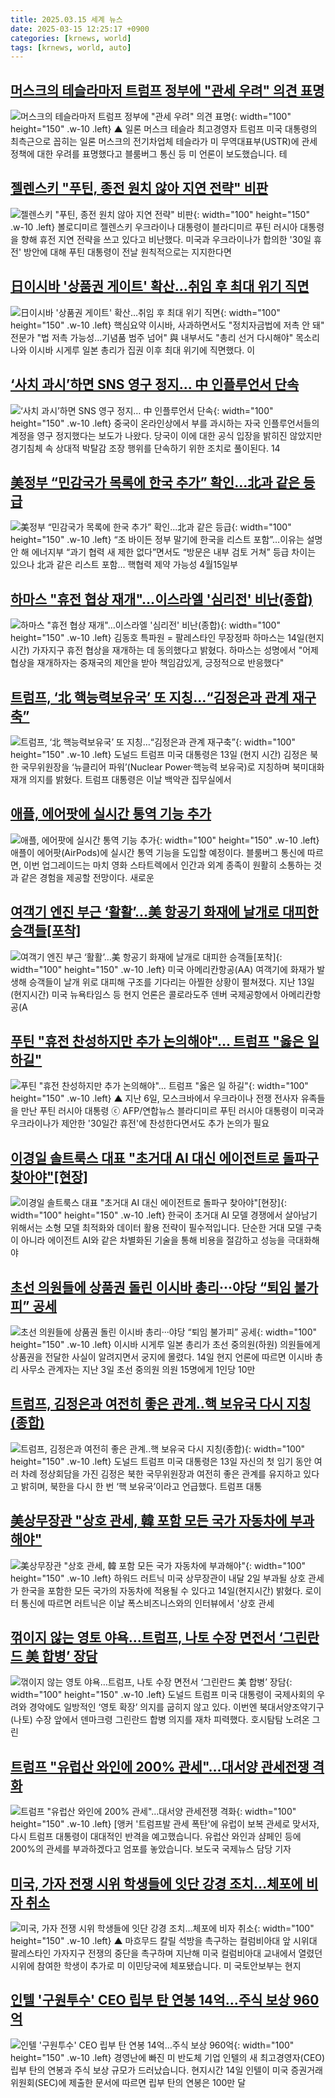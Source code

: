 ```yaml
---
title: 2025.03.15 세계 뉴스
date: 2025-03-15 12:25:17 +0900
categories: [krnews, world]
tags: [krnews, world, auto]
---
```

## [머스크의 테슬라마저 트럼프 정부에 "관세 우려" 의견 표명](https://n.news.naver.com/mnews/article/055/0001239893)

![머스크의 테슬라마저 트럼프 정부에 "관세 우려" 의견 표명](https://mimgnews.pstatic.net/image/origin/055/2025/03/14/1239893.jpg?type=nf220_150){: width="100" height="150" .w-10 .left}
▲ 일론 머스크 테슬라 최고경영자 트럼프 미국 대통령의 최측근으로 꼽히는 일론 머스크의 전기차업체 테슬라가 미 무역대표부(USTR)에 관세 정책에 대한 우려를 표명했다고 블룸버그 통신 등 미 언론이 보도했습니다. 테

## [젤렌스키 "푸틴, 종전 원치 않아 지연 전략" 비판](https://n.news.naver.com/mnews/article/448/0000513681)

![젤렌스키 "푸틴, 종전 원치 않아 지연 전략" 비판](https://mimgnews.pstatic.net/image/origin/448/2025/03/14/513681.jpg?type=nf220_150){: width="100" height="150" .w-10 .left}
볼로디미르 젤렌스키 우크라이나 대통령이 블라디미르 푸틴 러시아 대통령을 향해 휴전 지연 전략을 쓰고 있다고 비난했다. 미국과 우크라이나가 합의한 '30일 휴전' 방안에 대해 푸틴 대통령이 전날 원칙적으로는 지지한다면

## [日이시바 '상품권 게이트' 확산…취임 후 최대 위기 직면](https://n.news.naver.com/mnews/article/079/0004002016)

![日이시바 '상품권 게이트' 확산…취임 후 최대 위기 직면](https://mimgnews.pstatic.net/image/origin/079/2025/03/14/4002016.jpg?type=nf220_150){: width="100" height="150" .w-10 .left}
핵심요약 이시바, 사과하면서도 "정치자금법에 저촉 안 돼" 전문가 "법 저촉 가능성…기념품 범주 넘어" 與 내부서도 "총리 선거 다시해야" 목소리 나와 이시바 시게루 일본 총리가 집권 이후 최대 위기에 직면했다. 이

## [‘사치 과시’하면 SNS 영구 정지… 中 인플루언서 단속](https://n.news.naver.com/mnews/article/005/0001763138)

![‘사치 과시’하면 SNS 영구 정지… 中 인플루언서 단속](https://mimgnews.pstatic.net/image/origin/005/2025/03/14/1763138.jpg?type=nf220_150){: width="100" height="150" .w-10 .left}
중국이 온라인상에서 부를 과시하는 자국 인플루언서들의 계정을 영구 정지했다는 보도가 나왔다. 당국이 이에 대한 공식 입장을 밝히진 않았지만 경기침체 속 상대적 박탈감 조장 행위를 단속하기 위한 조치로 풀이된다. 14

## [美정부 “민감국가 목록에 한국 추가” 확인...北과 같은 등급](https://n.news.naver.com/mnews/article/021/0002696546)

![美정부 “민감국가 목록에 한국 추가” 확인...北과 같은 등급](https://mimgnews.pstatic.net/image/origin/021/2025/03/15/2696546.jpg?type=nf220_150){: width="100" height="150" .w-10 .left}
“조 바이든 정부 말기에 한국을 리스트 포함”…이유는 설명 안 해 에너지부 “과기 협력 새 제한 없다”면서도 “방문은 내부 검토 거쳐” 등급 차이는 있으나 北과 같은 리스트 포함... 핵협력 제약 가능성 4월15일부

## [하마스 "휴전 협상 재개"…이스라엘 '심리전' 비난(종합)](https://n.news.naver.com/mnews/article/001/0015266605)

![하마스 "휴전 협상 재개"…이스라엘 '심리전' 비난(종합)](https://mimgnews.pstatic.net/image/origin/001/2025/03/14/15266605.jpg?type=nf220_150){: width="100" height="150" .w-10 .left}
김동호 특파원 = 팔레스타인 무장정파 하마스는 14일(현지시간) 가자지구 휴전 협상을 재개하는 데 동의했다고 밝혔다. 하마스는 성명에서 "어제 협상을 재개하자는 중재국의 제안을 받아 책임감있게, 긍정적으로 반응했다"

## [트럼프, ‘北 핵능력보유국’ 또 지칭…“김정은과 관계 재구축”](https://n.news.naver.com/mnews/article/020/0003621212)

![트럼프, ‘北 핵능력보유국’ 또 지칭…“김정은과 관계 재구축”](https://mimgnews.pstatic.net/image/origin/020/2025/03/14/3621212.jpg?type=nf220_150){: width="100" height="150" .w-10 .left}
도널드 트럼프 미국 대통령은 13일 (현지 시간) 김정은 북한 국무위원장을 ‘뉴클리어 파워’(Nuclear Power·핵능력 보유국)로 지칭하며 북미대화 재개 의지를 밝혔다. 트럼프 대통령은 이날 백악관 집무실에서

## [애플, 에어팟에 실시간 통역 기능 추가](https://n.news.naver.com/mnews/article/366/0001060959)

![애플, 에어팟에 실시간 통역 기능 추가](https://mimgnews.pstatic.net/image/origin/366/2025/03/14/1060959.jpg?type=nf220_150){: width="100" height="150" .w-10 .left}
애플이 에어팟(AirPods)에 실시간 통역 기능을 도입할 예정이다. 블룸버그 통신에 따르면, 이번 업그레이드는 마치 영화 스타트렉에서 인간과 외계 종족이 원활히 소통하는 것과 같은 경험을 제공할 전망이다. 새로운

## [여객기 엔진 부근 ‘활활’…美 항공기 화재에 날개로 대피한 승객들[포착]](https://n.news.naver.com/mnews/article/081/0003525313)

![여객기 엔진 부근 ‘활활’…美 항공기 화재에 날개로 대피한 승객들[포착]](https://mimgnews.pstatic.net/image/origin/081/2025/03/14/3525313.jpg?type=nf220_150){: width="100" height="150" .w-10 .left}
미국 아메리칸항공(AA) 여객기에 화재가 발생해 승객들이 날개 위로 대피해 구조를 기다리는 아찔한 상황이 펼쳐졌다. 지난 13일(현지시간) 미국 뉴욕타임스 등 현지 언론은 콜로라도주 덴버 국제공항에서 아메리칸항공(A

## [푸틴 "휴전 찬성하지만 추가 논의해야"… 트럼프 "옳은 일 하길"](https://n.news.naver.com/mnews/article/047/0002465819)

![푸틴 "휴전 찬성하지만 추가 논의해야"… 트럼프 "옳은 일 하길"](https://mimgnews.pstatic.net/image/origin/047/2025/03/14/2465819.jpg?type=nf220_150){: width="100" height="150" .w-10 .left}
▲ 지난 6일, 모스크바에서 우크라이나 전쟁 전사자 유족들을 만난 푸틴 러시아 대통령 ⓒ AFP/연합뉴스 블라디미르 푸틴 러시아 대통령이 미국과 우크라이나가 제안한 '30일간 휴전'에 찬성한다면서도 추가 논의가 필요

## [이경일 솔트룩스 대표 "초거대 AI 대신 에이전트로 돌파구 찾아야"[현장]](https://n.news.naver.com/mnews/article/092/0002366723)

![이경일 솔트룩스 대표 "초거대 AI 대신 에이전트로 돌파구 찾아야"[현장]](https://mimgnews.pstatic.net/image/origin/092/2025/03/14/2366723.jpg?type=nf220_150){: width="100" height="150" .w-10 .left}
한국이 초거대 AI 모델 경쟁에서 살아남기 위해서는 소형 모델 최적화와 데이터 활용 전략이 필수적입니다. 단순한 거대 모델 구축이 아니라 에이전트 AI와 같은 차별화된 기술을 통해 비용을 절감하고 성능을 극대화해야

## [초선 의원들에 상품권 돌린 이시바 총리···야당 “퇴임 불가피” 공세](https://n.news.naver.com/mnews/article/032/0003356728)

![초선 의원들에 상품권 돌린 이시바 총리···야당 “퇴임 불가피” 공세](https://mimgnews.pstatic.net/image/origin/032/2025/03/14/3356728.jpg?type=nf220_150){: width="100" height="150" .w-10 .left}
이시바 시게루 일본 총리가 초선 중의원(하원) 의원들에게 상품권을 전달한 사실이 알려지면서 궁지에 몰렸다. 14일 현지 언론에 따르면 이시바 총리 사무소 관계자는 지난 3일 초선 중의원 의원 15명에게 1인당 10만

## [트럼프, 김정은과 여전히 좋은 관계..핵 보유국 다시 지칭(종합)](https://n.news.naver.com/mnews/article/018/0005962355)

![트럼프, 김정은과 여전히 좋은 관계..핵 보유국 다시 지칭(종합)](https://mimgnews.pstatic.net/image/origin/018/2025/03/14/5962355.jpg?type=nf220_150){: width="100" height="150" .w-10 .left}
도널드 트럼프 미국 대통령은 13일 자신의 첫 임기 동안 여러 차례 정상회담을 가진 김정은 북한 국무위원장과 여전히 좋은 관계를 유지하고 있다고 밝히며, 북한을 다시 한 번 ‘핵 보유국’이라고 언급했다. 트럼프 대통

## [美상무장관 "상호 관세, 韓 포함 모든 국가 자동차에 부과해야"](https://n.news.naver.com/mnews/article/421/0008131262)

![美상무장관 "상호 관세, 韓 포함 모든 국가 자동차에 부과해야"](https://mimgnews.pstatic.net/image/origin/421/2025/03/14/8131262.jpg?type=nf220_150){: width="100" height="150" .w-10 .left}
하워드 러트닉 미국 상무장관이 내달 2일 부과될 상호 관세가 한국을 포함한 모든 국가의 자동차에 적용될 수 있다고 14일(현지시간) 밝혔다. 로이터 통신에 따르면 러트닉은 이날 폭스비즈니스와의 인터뷰에서 '상호 관세

## [꺾이지 않는 영토 야욕…트럼프, 나토 수장 면전서 ‘그린란드 美 합병’ 장담](https://n.news.naver.com/mnews/article/032/0003356721)

![꺾이지 않는 영토 야욕…트럼프, 나토 수장 면전서 ‘그린란드 美 합병’ 장담](https://mimgnews.pstatic.net/image/origin/032/2025/03/14/3356721.jpg?type=nf220_150){: width="100" height="150" .w-10 .left}
도널드 트럼프 미국 대통령이 국제사회의 우려와 경악에도 일방적인 ‘영토 확장’ 의지를 굽히지 않고 있다. 이번엔 북대서양조약기구(나토) 수장 앞에서 덴마크령 그린란드 합병 의지를 재차 피력했다. 호시탐탐 노려온 그린

## [트럼프 "유럽산 와인에 200% 관세"…대서양 관세전쟁 격화](https://n.news.naver.com/mnews/article/422/0000721124)

![트럼프 "유럽산 와인에 200% 관세"…대서양 관세전쟁 격화](https://mimgnews.pstatic.net/image/origin/422/2025/03/14/721124.jpg?type=nf220_150){: width="100" height="150" .w-10 .left}
[앵커 '트럼프발 관세 폭탄'에 유럽이 보복 관세로 맞서자, 다시 트럼프 대통령이 대대적인 반격을 예고했습니다. 유럽산 와인과 샴페인 등에 200%의 관세를 부과하겠다고 엄포를 놓았습니다. 보도국 국제뉴스 담당 기자

## [미국, 가자 전쟁 시위 학생들에 잇단 강경 조치…체포에 비자 취소](https://n.news.naver.com/mnews/article/055/0001240157)

![미국, 가자 전쟁 시위 학생들에 잇단 강경 조치…체포에 비자 취소](https://mimgnews.pstatic.net/image/origin/055/2025/03/15/1240157.jpg?type=nf220_150){: width="100" height="150" .w-10 .left}
▲ 마흐무드 칼릴 석방을 촉구하는 컬럼비아대 앞 시위대 팔레스타인 가자지구 전쟁의 중단을 촉구하며 지난해 미국 컬럼비아대 교내에서 열렸던 시위에 참여한 학생이 추가로 미 이민당국에 체포됐습니다. 미 국토안보부는 현지

## [인텔 '구원투수' CEO 립부 탄 연봉 14억…주식 보상 960억](https://n.news.naver.com/mnews/article/374/0000429840)

![인텔 '구원투수' CEO 립부 탄 연봉 14억…주식 보상 960억](https://mimgnews.pstatic.net/image/origin/374/2025/03/15/429840.jpg?type=nf220_150){: width="100" height="150" .w-10 .left}
경영난에 빠진 미 반도체 기업 인텔의 새 최고경영자(CEO) 립부 탄의 연봉과 주식 보상 규모가 드러났습니다. 현지시간 14일 인텔이 미국 증권거래위원회(SEC)에 제출한 문서에 따르면 립부 탄의 연봉은 100만 달


